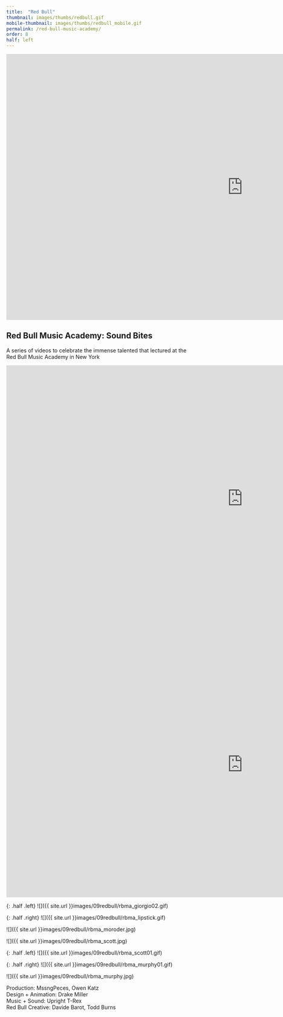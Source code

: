 ```yaml
---
title:  "Red Bull"
thumbnail: images/thumbs/redbull.gif
mobile-thumbnail: images/thumbs/redbull_mobile.gif
permalink: /red-bull-music-academy/
order: 8
half: left
---
```


<!-- ![alt text]({{ site.url }}images/eo/jungle.png) -->
<!-- <div class='embed-container'>
    <iframe src="https://player.vimeo.com/video/67315445" width="640" height="360" frameborder="0" webkitallowfullscreen mozallowfullscreen allowfullscreen></iframe>
</div> -->

<div class='embed-container'>
 <iframe src="https://player.vimeo.com/video/67315445?color=f16961&title=0&byline=0&portrait=0" width="1250" height="703" frameborder="0" webkitallowfullscreen mozallowfullscreen allowfullscreen></iframe>
</div>

## Red Bull Music Academy: Sound Bites
A series of videos to celebrate the immense talented that lectured at the Red Bull Music Academy in New York


<div class='embed-container'>
    <iframe src="https://player.vimeo.com/video/67257243?color=f16961&title=0&byline=0&portrait=0" width="1250" height="703" frameborder="0" webkitallowfullscreen mozallowfullscreen allowfullscreen></iframe>
</div>

<div class='embed-container'>
    <iframe src="https://player.vimeo.com/video/67911257?color=f16961&title=0&byline=0&portrait=0" width="1250" height="703" frameborder="0" webkitallowfullscreen mozallowfullscreen allowfullscreen></iframe>
</div>



{: .half .left}
![]({{ site.url }}images/09redbull/rbma_giorgio02.gif)

{: .half .right}
![]({{ site.url }}images/09redbull/rbma_lipstick.gif)

![]({{ site.url }}images/09redbull/rbma_moroder.jpg)

![]({{ site.url }}images/09redbull/rbma_scott.jpg)

{: .half .left}
![]({{ site.url }}images/09redbull/rbma_scott01.gif)

{: .half .right}
![]({{ site.url }}images/09redbull/rbma_murphy01.gif)

![]({{ site.url }}images/09redbull/rbma_murphy.jpg)


Production: MssngPeces, Owen Katz<br/>
Design + Animation: Drake Miller<br/>
Music + Sound: Upright T-Rex<br/>
Red Bull Creative: Davide Barot, Todd Burns
